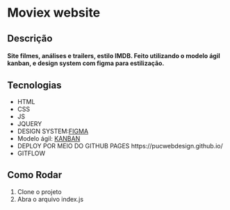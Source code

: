 <h1>Moviex website</h1>
<h2>Descrição</h2>
<h4>Site filmes, análises e trailers, estilo IMDB. Feito utilizando o modelo ágil kanban, e design system com figma para estilização.</h4>
<h2>Tecnologias</h2>
<ul>
<li>HTML</li>
<li>CSS</li>
<li>JS</li>
<li>JQUERY</li>
<li>DESIGN SYSTEM:<a href="https://www.figma.com/file/OnYonn8q4Lasd2Eq1rmflo/FILMEX-DESIGN?node-id=0%3A1" target="_blank">FIGMA</a></li>
<li>Modelo ágil: <a href="https://trello.com/b/lYmRjNf6/filmex" target="_blank">KANBAN</a></li>
<li>DEPLOY POR MEIO DO GITHUB PAGES https://pucwebdesign.github.io/</li>
<li>GITFLOW</li>
</ul>

<h2>Como Rodar</h2>
<ol>
<li> Clone o projeto</li>
<li> Abra o arquivo index.js</li>
</ol>
